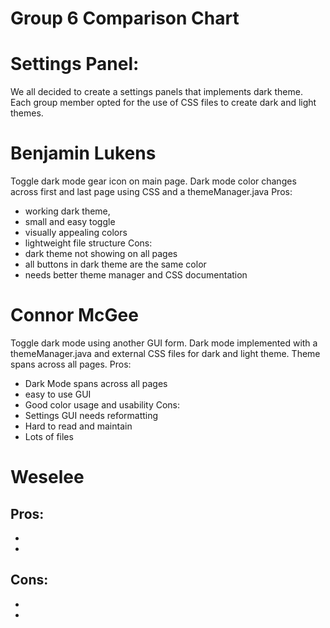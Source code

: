 # Group 6 Comparison Chart 

# Settings Panel: 
We all decided to create a settings panels that implements dark theme. 
Each group member opted for the use of CSS files to create dark and light themes. 


# Benjamin Lukens
Toggle dark mode gear icon on main page.
Dark mode color changes across first and last page using CSS and a themeManager.java
Pros: 
 - working dark theme,
 - small and easy toggle 
 - visually appealing colors
 - lightweight file structure
Cons: 
 - dark theme not showing on all pages
 - all buttons in dark theme are the same color 
 - needs better theme manager and CSS documentation

# Connor McGee
Toggle dark mode using another GUI form. 
Dark mode implemented with a themeManager.java and external CSS files for dark
and light theme. Theme spans across all pages.
Pros: 
- Dark Mode spans across all pages
- easy to use GUI 
- Good color usage and usability
Cons: 
- Settings GUI needs reformatting
- Hard to read and maintain 
- Lots of files 

# Weselee 
Pros: 
-
-
-
Cons:
-
-
-
